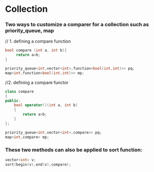 # Collection

### Two ways to customize a comparer for a collection such as priority_queue, map
// 1. defining a compare function

```c++
bool compare (int a, int b){
     return a>b;
}

priority_queue<int,vector<int>,function<bool(int,int)>> pq;
map<int,function<bool(int,int)>> mp;
```

//2. defining a compare functor

```c++
class compare
{
public:
    bool operator()(int a, int b)
    {
        return a>b;
    }
};

priority_queue<int,vector<int>,compare>> pq; 
map<int,compare> mp;
``` 

### These two methods can also be applied to sort function:

```c++
vector<int> v;
sort(begin(v),end(v),compare);
```

